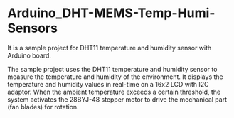 # Arduino_DHT-MEMS-Temp-Humi-Sensors
It is a sample project for DHT11 temperature and humidity sensor with Arduino board.

The sample project uses the DHT11 temperature and humidity sensor to measure the temperature and humidity of the environment. It displays the temperature and humidity values in real-time on a 16x2 LCD with I2C adaptor. When the ambient temperature exceeds a certain threshold, the system activates the 28BYJ-48 stepper motor to drive the mechanical part (fan blades) for rotation. 
